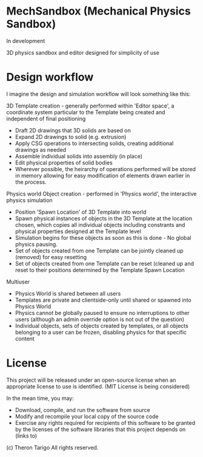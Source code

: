 # MechSandbox (Mechanical Physics Sandbox)

In development

3D physics sandbox and editor designed for simplicity of use


# Design workflow

I imagine the design and simulation workflow will look something like this:

3D Template creation - generally performed within 'Editor space', a coordinate system particular to the Template being created and independent of final positioning
- Draft 2D drawings that 3D solids are based on
- Expand 2D drawings to solid (e.g. extrusion)
- Apply CSG operations to intersecting solids, creating additional drawings as needed
- Assemble individual solids into assembly (in place)
- Edit physical properties of solid bodies
- Wherever possible, the heirarchy of operations performed will be stored in memory allowing for easy modification of elements drawn earlier in the process.

Physics world Object creation - performed in 'Physics world', the interactive physics simulation
- Position 'Spawn Location' of 3D Template into world
- Spawn physical instances of objects in the 3D Template at the location chosen, which copies all individual objects including constrants and physical properties designed at the Template level
- Simulation begins for these objects as soon as this is done - No global physics pausing.
- Set of objects created from one Template can be jointly cleaned up (removed) for easy resetting
- Set of objects created from one Template can be reset (cleaned up and reset to their positions determined by the Template Spawn Location

Multiuser
- Physics World is shared between all users
- Templates are private and clientside-only until shared or spawned into Physics World
- Physics cannot be globally paused to ensure no interruptions to other users (although an admin override option is not out of the question)
- Individual objects, sets of objects created by templates, or all objects belonging to a user can be frozen, disabling physics for that specific content


# License

This project will be released under an open-source license when an appropriate license to use is identified.  (MIT License is being considered)

In the mean time, you may:
- Download, compile, and run the software from source
- Modify and recompile your local copy of the source code
- Exercise any rights required for recipients of this software to be granted by the licenses of the software libraries that this project depends on (links to)

(c) Theron Tarigo
All rights reserved.
